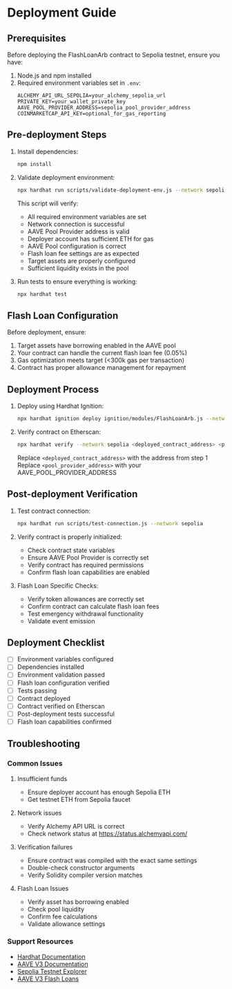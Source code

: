 # Deployment Guide

## Prerequisites

Before deploying the FlashLoanArb contract to Sepolia testnet, ensure you have:

1. Node.js and npm installed
2. Required environment variables set in `.env`:
   ```
   ALCHEMY_API_URL_SEPOLIA=your_alchemy_sepolia_url
   PRIVATE_KEY=your_wallet_private_key
   AAVE_POOL_PROVIDER_ADDRESS=sepolia_pool_provider_address
   COINMARKETCAP_API_KEY=optional_for_gas_reporting
   ```

## Pre-deployment Steps

1. Install dependencies:
   ```bash
   npm install
   ```

2. Validate deployment environment:
   ```bash
   npx hardhat run scripts/validate-deployment-env.js --network sepolia
   ```
   This script will verify:
   - All required environment variables are set
   - Network connection is successful
   - AAVE Pool Provider address is valid
   - Deployer account has sufficient ETH for gas
   - AAVE Pool configuration is correct
   - Flash loan fee settings are as expected
   - Target assets are properly configured
   - Sufficient liquidity exists in the pool

3. Run tests to ensure everything is working:
   ```bash
   npx hardhat test
   ```

## Flash Loan Configuration

Before deployment, ensure:
1. Target assets have borrowing enabled in the AAVE pool
2. Your contract can handle the current flash loan fee (0.05%)
3. Gas optimization meets target (<300k gas per transaction)
4. Contract has proper allowance management for repayment

## Deployment Process

1. Deploy using Hardhat Ignition:
   ```bash
   npx hardhat ignition deploy ignition/modules/FlashLoanArb.js --network sepolia
   ```

2. Verify contract on Etherscan:
   ```bash
   npx hardhat verify --network sepolia <deployed_contract_address> <pool_provider_address>
   ```
   Replace `<deployed_contract_address>` with the address from step 1
   Replace `<pool_provider_address>` with your AAVE_POOL_PROVIDER_ADDRESS

## Post-deployment Verification

1. Test contract connection:
   ```bash
   npx hardhat run scripts/test-connection.js --network sepolia
   ```

2. Verify contract is properly initialized:
   - Check contract state variables
   - Ensure AAVE Pool Provider is correctly set
   - Verify contract has required permissions
   - Confirm flash loan capabilities are enabled

3. Flash Loan Specific Checks:
   - Verify token allowances are correctly set
   - Confirm contract can calculate flash loan fees
   - Test emergency withdrawal functionality
   - Validate event emission

## Deployment Checklist

- [ ] Environment variables configured
- [ ] Dependencies installed
- [ ] Environment validation passed
- [ ] Flash loan configuration verified
- [ ] Tests passing
- [ ] Contract deployed
- [ ] Contract verified on Etherscan
- [ ] Post-deployment tests successful
- [ ] Flash loan capabilities confirmed

## Troubleshooting

### Common Issues

1. Insufficient funds
   - Ensure deployer account has enough Sepolia ETH
   - Get testnet ETH from Sepolia faucet

2. Network issues
   - Verify Alchemy API URL is correct
   - Check network status at https://status.alchemyapi.com/

3. Verification failures
   - Ensure contract was compiled with the exact same settings
   - Double-check constructor arguments
   - Verify Solidity compiler version matches

4. Flash Loan Issues
   - Verify asset has borrowing enabled
   - Check pool liquidity
   - Confirm fee calculations
   - Validate allowance settings

### Support Resources

- [Hardhat Documentation](https://hardhat.org/docs)
- [AAVE V3 Documentation](https://docs.aave.com/developers/v/2.0/)
- [Sepolia Testnet Explorer](https://sepolia.etherscan.io/)
- [AAVE V3 Flash Loans](https://docs.aave.com/developers/guides/flash-loans)